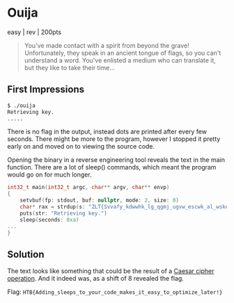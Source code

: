 # Ouija
easy | rev | 200pts

>You've made contact with a spirit from beyond the grave! Unfortunately, they speak in an ancient tongue of flags, so you can't understand a word. You've enlisted a medium who can translate it, but they like to take their time...

## First Impressions

```txt
$ ./ouija
Retrieving key.
.....
```
There is no flag in the output, instead dots are printed after every few seconds. There might be more to the program, however I stopped it pretty early on and moved on to viewing the source code.

Opening the binary in a reverse engineering tool reveals the text in the main function. There are a lot of sleep() commands, which meant the program would go on for much longer.

```c
int32_t main(int32_t argc, char** argv, char** envp)
{
    setvbuf(fp: stdout, buf: nullptr, mode: 2, size: 0)
    char* rax = strdup(s: "ZLT{Svvafy_kdwwhk_lg_qgmj_ugvw_escwk_al_wskq_lg_ghlaearw_dslwj!}")
    puts(str: "Retrieving key.")
    sleep(seconds: 0xa)
...
}
```

## Solution

The text looks like something that could be the result of a [Caesar cipher operation](https://www.dcode.fr/caesar-cipher). And it indeed was, as a shift of 8 revealed the flag.

Flag: `HTB{Adding_sleeps_to_your_code_makes_it_easy_to_optimize_later!}`
